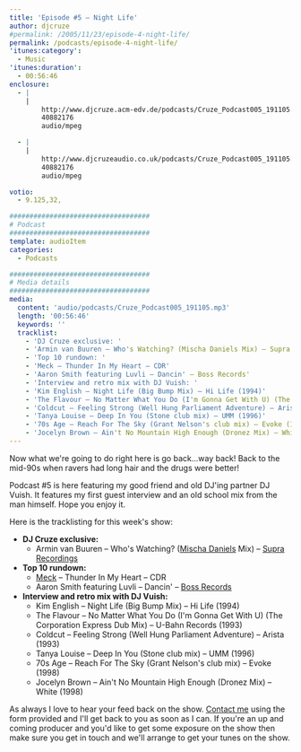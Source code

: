 ```yaml
---
title: 'Episode #5 – Night Life'
author: djcruze
#permalink: /2005/11/23/episode-4-night-life/
permalink: /podcasts/episode-4-night-life/
'itunes:category':
  - Music
'itunes:duration':
  - 00:56:46
enclosure:
  - |
    |
        http://www.djcruze.acm-edv.de/podcasts/Cruze_Podcast005_191105.mp3
        40882176
        audio/mpeg

  - |
    |
        http://www.djcruzeaudio.co.uk/podcasts/Cruze_Podcast005_191105.mp3
        40882176
        audio/mpeg

votio:
  - 9.125,32,

###################################
# Podcast
###################################
template: audioItem
categories:
  - Podcasts

###################################
# Media details
###################################
media:
  content: 'audio/podcasts/Cruze_Podcast005_191105.mp3'
  length: '00:56:46'
  keywords: ''
  tracklist:
    - 'DJ Cruze exclusive: '
    - 'Armin van Buuren – Who's Watching? (Mischa Daniels Mix) – Supra Recordings'
    - 'Top 10 rundown: '
    - 'Meck – Thunder In My Heart – CDR'
    - 'Aaron Smith featuring Luvli – Dancin' – Boss Records'
    - 'Interview and retro mix with DJ Vuish: '
    - 'Kim English – Night Life (Big Bump Mix) – Hi Life (1994)'
    - 'The Flavour – No Matter What You Do (I'm Gonna Get With U) (The Corporation Express Dub Mix) – U-Bahn Records (1993)'
    - 'Coldcut – Feeling Strong (Well Hung Parliament Adventure) – Arista (1993)'
    - 'Tanya Louise – Deep In You (Stone club mix) – UMM (1996)'
    - '70s Age – Reach For The Sky (Grant Nelson's club mix) – Evoke (1998)'
    - 'Jocelyn Brown – Ain't No Mountain High Enough (Dronez Mix) – White (1998)'
---
```


Now what we're going to do right here is go back...way back! Back to the mid-90s when ravers had long hair and the drugs were better!

Podcast #5 is here featuring my good friend and old DJ'ing partner DJ Vuish. It features my first guest interview and an old school mix from the man himself. Hope you enjoy it.

Here is the tracklisting for this week's show:

- **DJ Cruze exclusive:**
  - Armin van Buuren – Who's Watching? ([Mischa Daniels][3] Mix) – [Supra Recordings][4]
- **Top 10 rundown:**
  - [Meck][5] – Thunder In My Heart – CDR
  - Aaron Smith featuring Luvli – Dancin' – [Boss Records][6]
- **Interview and retro mix with DJ Vuish:**
  - Kim English – Night Life (Big Bump Mix) – Hi Life (1994)
  - The Flavour – No Matter What You Do (I'm Gonna Get With U) (The Corporation Express Dub Mix) – U-Bahn Records (1993)
  - Coldcut – Feeling Strong (Well Hung Parliament Adventure) – Arista (1993)
  - Tanya Louise – Deep In You (Stone club mix) – UMM (1996)
  - 70s Age – Reach For The Sky (Grant Nelson's club mix) – Evoke (1998)
  - Jocelyn Brown – Ain't No Mountain High Enough (Dronez Mix) – White (1998)

As always I love to hear your feed back on the show. [Contact me][7] using the form provided and I'll get back to you as soon as I can. If you're an up and coming producer and you'd like to get some exposure on the show then make sure you get in touch and we'll arrange to get your tunes on the show.

[1]: http://www.djcruzeaudio.co.uk/podcasts/Cruze_Podcast005_191105.mp3
[2]: http://www.djcruze.co.uk/cms/podcasts/feed/rss2
[3]: http://www.mischadaniels.com/
[4]: http://www.sillyspider.com/
[5]: http://www.djleedagger.co.uk/
[6]: http://www.bossrecords.co.uk/
[7]: http://www.djcruze.co.uk/cms/contact/
